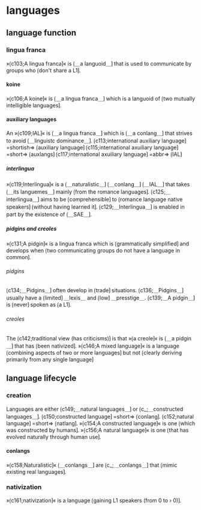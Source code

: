 # languages

## language function

### lingua franca

»⟮c103;A lingua franca⟯« is ⟮＿a languoid＿⟯ that is used to communicate by groups who ⟮don't share a L1⟯.

#### koine

»⟮c106;A koine⟯« is ⟮＿a lingua franca＿⟯ which is a languoid of ⟮two mutually intelligible languages⟯.

#### auxiliary languages

An »⟮c109;IAL⟯« is ⟮＿a lingua franca＿⟯ which is ⟮＿a conlang＿⟯ that strives to avoid ⟮＿linguistc dominance＿⟯.
⟮c113;international auxiliary language⟯ =shortish=&gt; ⟮auxiliary language⟯
⟮c115;international axuiliary language⟯ =short=&gt; ⟮auxlangs⟯
⟮c117;international axuiliary language⟯ =abbr=&gt; ⟮IAL⟯

##### interlingua

»⟮c119;Interlingua⟯« is a ⟮＿naturalistic＿⟯ ⟮＿conlang＿⟯ ⟮＿IAL＿⟯ that takes ⟮＿its languemes＿⟯ mainly ⟮from the romance languages⟯.
⟮c125;＿interlingua＿⟯ aims to be ⟮comprehensible⟯ to ⟮romance language native speakers⟯ ⟮without having learned it⟯.
⟮c129;＿Interlingua＿⟯ is enabled in part by the existence of ⟮＿SAE＿⟯.

##### pidgins and creoles

»⟮c131;A pidgin⟯« is a lingua franca which is ⟮grammatically simplified⟯ and develops when ⟮two communicating groups do not have a language in common⟯.

###### pidgins

⟮c134;＿Pidgins＿⟯ often develop in ⟮trade⟯ situations.
⟮c136;＿Pidgins＿⟯ usually have a ⟮limited⟯ ＿lexis＿ and ⟮low⟯ ＿presstige＿.
⟮c139;＿A pidgin＿⟯ is ⟮never⟯ spoken as ⟮a L1⟯. 

###### creoles

The ⟮c142;traditional view (has criticisms)⟯ is that »⟮a creole⟯« is ⟮＿a pidgin＿⟯ that has ⟮been nativized⟯.
»⟮c146;A mixed language⟯« is a language ⟮combining aspects of two or more languages⟯ but not ⟮clearly deriving primarily from any single language⟯

## language lifecycle

### creation

Languages are either ⟮c149;＿natural languages＿⟯ or ⟮c_;＿constructed languages＿⟯.
⟮c150;constructed language⟯ =short=&gt; ⟮conlang⟯.
⟮c152;natural language⟯ =short=&gt; ⟮natlang⟯.
»⟮c154;A constructed language⟯« is one ⟮which was constructed by humans⟯.
»⟮c156;A natural language⟯« is one ⟮that has evolved naturally through human use⟯.

#### conlangs

»⟮c158;Naturalistic⟯« ⟮＿conlangs＿⟯ are ⟮c_;＿conlangs＿⟯ that ⟮mimic existing real languages⟯.

### nativization

»⟮c161;nativization⟯« is a language ⟮gaining L1 speakers (from 0 to › 0)⟯.

